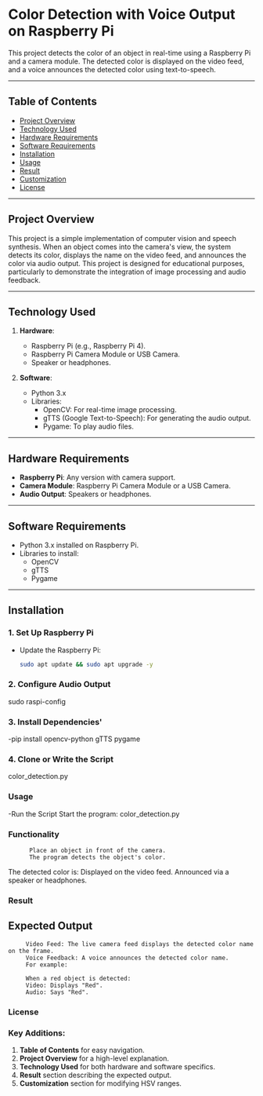 # Color Detection with Voice Output on Raspberry Pi

This project detects the color of an object in real-time using a Raspberry Pi and a camera module. The detected color is displayed on the video feed, and a voice announces the detected color using text-to-speech.

---

## Table of Contents
- [Project Overview](#project-overview)
- [Technology Used](#technology-used)
- [Hardware Requirements](#hardware-requirements)
- [Software Requirements](#software-requirements)
- [Installation](#installation)
- [Usage](#usage)
- [Result](#result)
- [Customization](#customization)
- [License](#license)

---

## Project Overview

This project is a simple implementation of computer vision and speech synthesis. When an object comes into the camera's view, the system detects its color, displays the name on the video feed, and announces the color via audio output. This project is designed for educational purposes, particularly to demonstrate the integration of image processing and audio feedback.

---

## Technology Used
1. **Hardware**:
   - Raspberry Pi (e.g., Raspberry Pi 4).
   - Raspberry Pi Camera Module or USB Camera.
   - Speaker or headphones.

2. **Software**:
   - Python 3.x
   - Libraries:
     - OpenCV: For real-time image processing.
     - gTTS (Google Text-to-Speech): For generating the audio output.
     - Pygame: To play audio files.

---

## Hardware Requirements
- **Raspberry Pi**: Any version with camera support.
- **Camera Module**: Raspberry Pi Camera Module or a USB Camera.
- **Audio Output**: Speakers or headphones.

---

## Software Requirements
- Python 3.x installed on Raspberry Pi.
- Libraries to install:
  - OpenCV
  - gTTS
  - Pygame

---

## Installation

### 1. Set Up Raspberry Pi
- Update the Raspberry Pi:
  ```bash
  sudo apt update && sudo apt upgrade -y


### 2. Configure Audio Output
sudo raspi-config

### 3. Install Dependencies'
-pip install opencv-python gTTS pygame

### 4. Clone or Write the Script
 color_detection.py

### Usage
-Run the Script
    Start the program:
    color_detection.py
### Functionality
          Place an object in front of the camera.
          The program detects the object's color.
The detected color is:
          Displayed on the video feed.
          Announced via a speaker or headphones.
### Result
## Expected Output
         Video Feed: The live camera feed displays the detected color name on the frame.
         Voice Feedback: A voice announces the detected color name.
         For example:
         
         When a red object is detected:
         Video: Displays "Red".
         Audio: Says "Red".

### License
### Key Additions:
1. **Table of Contents** for easy navigation.
2. **Project Overview** for a high-level explanation.
3. **Technology Used** for both hardware and software specifics.
4. **Result** section describing the expected output.
5. **Customization** section for modifying HSV ranges.



